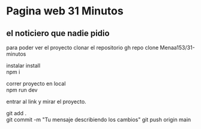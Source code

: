 # Pagina web 31 Minutos
## el noticiero que nadie pidio

para poder ver el proyecto
clonar el repositorio
gh repo clone Menaa153/31-minutos


instalar install  
npm i

correr proyecto en local  
npm run dev

entrar al link y mirar el proyecto.



git add . <br>
git commit -m "Tu mensaje describiendo los cambios"
git push origin main

